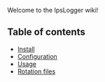 Welcome to the IpsLogger wiki!

## Table of contents
* [Install](Install)
* [Configuration](Configuration)
* [Usage](Usage)
* [Rotation files](RotateFiles)
